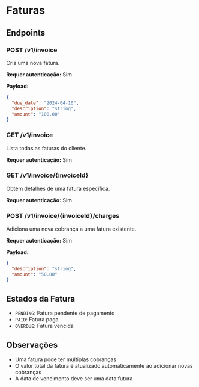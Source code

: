 # Faturas

## Endpoints

### POST /v1/invoice
Cria uma nova fatura.

**Requer autenticação:** Sim

**Payload:**
```json
{
  "due_date": "2024-04-10",
  "description": "string",
  "amount": "100.00"
}
```

### GET /v1/invoice
Lista todas as faturas do cliente.

**Requer autenticação:** Sim

### GET /v1/invoice/{invoiceId}
Obtém detalhes de uma fatura específica.

**Requer autenticação:** Sim

### POST /v1/invoice/{invoiceId}/charges
Adiciona uma nova cobrança a uma fatura existente.

**Requer autenticação:** Sim

**Payload:**
```json
{
  "description": "string",
  "amount": "50.00"
}
```

## Estados da Fatura
- `PENDING`: Fatura pendente de pagamento
- `PAID`: Fatura paga
- `OVERDUE`: Fatura vencida

## Observações
- Uma fatura pode ter múltiplas cobranças
- O valor total da fatura é atualizado automaticamente ao adicionar novas cobranças
- A data de vencimento deve ser uma data futura 